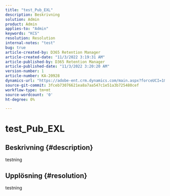 ```yaml
---
title: "test_Pub_EXL"
description: Beskrivning
solution: Admin
product: Admin
applies-to: "Admin"
keywords: "KCS"
resolution: Resolution
internal-notes: "test"
bug: true
article-created-by: D365 Retention Manager
article-created-date: "11/3/2022 3:19:31 AM"
article-published-by: D365 Retention Manager
article-published-date: "11/3/2022 3:20:20 AM"
version-number: 1
article-number: KA-20928
dynamics-url: "https://adobe-ent.crm.dynamics.com/main.aspx?forceUCI=1&pagetype=entityrecord&etn=knowledgearticle&id=32256f50-265b-ed11-9561-6045bd006149"
source-git-commit: 3fceb73076621ea8a7aa547c1e51a3b725480cef
workflow-type: tm+mt
source-wordcount: '0'
ht-degree: 0%

---
```


# test_Pub_EXL

## Beskrivning {#description}

testning

## Upplösning {#resolution}


testning
